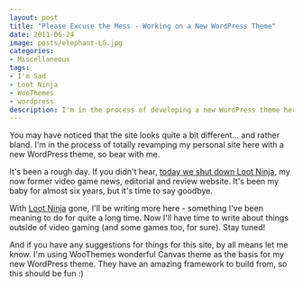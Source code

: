 ```yaml
---
layout: post
title: "Please Excuse the Mess - Working on a New WordPress Theme"
date: 2011-06-24
image: posts/elephant-LG.jpg
categories:
- Miscellaneous
tags:
- I'm Sad
- Loot Ninja
- WooThemes
- wordpress
description: I'm in the process of developing a new WordPress theme here, so bear with me. If you have any suggestions for this site, let me know.
---
```


<p class="intro"><span class="dropcap">Y</span>ou may have noticed that the site looks quite a bit different... and rather bland. I'm in the process of totally revamping my personal site here with a new WordPress theme, so bear with me.</p>

It's been a rough day. If you didn't hear, [today we shut down Loot Ninja][lootninja-final], my now former video game news, editorial and review website. It's been my baby for almost six years, but it's time to say goodbye.

With [Loot Ninja][lootninja] gone, I'll be writing more here - something I've been meaning to do for quite a long time. Now I'll have time to write about things outside of video gaming (and some games too, for sure). Stay tuned!

And if you have any suggestions for things for this site, by all means let me know. I'm using WooThemes wonderful Canvas theme as the basis for my new WordPress theme. They have an amazing framework to build from, so this should be fun :)

[lootninja-final]: http://loot-ninja.com/2011/06/24/goodbye-from-loot-ninja-our-last-entry/
[lootninja]: http://loot-ninja.com
